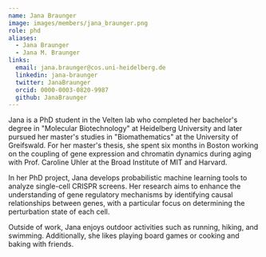 ```yaml
---
name: Jana Braunger
image: images/members/jana_braunger.png
role: phd
aliases:
  - Jana Braunger
  - Jana M. Braunger
links:
  email: jana.braunger@cos.uni-heidelberg.de
  linkedin: jana-braunger
  twitter: JanaBraunger
  orcid: 0000-0003-0820-9987
  github: JanaBraunger
---
```


Jana is a PhD student in the Velten lab who completed her bachelor's degree in "Molecular Biotechnology" at Heidelberg University and later pursued her master's studies in "Biomathematics" at the University of Greifswald. For her master's thesis, she spent six months in Boston working on the coupling of gene expression and chromatin dynamics during aging with Prof. Caroline Uhler at the Broad Institute of MIT and Harvard.

In her PhD project, Jana develops probabilistic machine learning tools to analyze single-cell CRISPR screens. Her research aims to enhance the understanding of gene regulatory mechanisms by identifying causal relationships between genes, with a particular focus on determining the perturbation state of each cell.

Outside of work, Jana enjoys outdoor activities such as running, hiking, and swimming. Additionally, she likes playing board games or cooking and baking with friends.